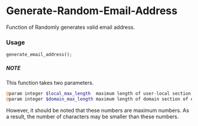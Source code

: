 # Generate-Random-Email-Address
Function of Randomly generates valid email address.

### Usage
```php
generate_email_address();
```
##### NOTE
This function takes two parameters.
```php
@param integer $local_max_length  maximum length of user-local section of email address. Default: 64.
@param integer $domain_max_length maximum length of domain section of email address.     Default: 255
```
However, it should be noted that these numbers are maximum numbers. As a result, the number of characters may be smaller than these numbers.
